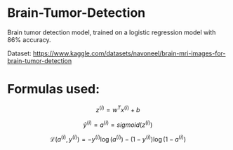 # Brain-Tumor-Detection
Brain tumor detection model, trained on a logistic regression model with 86% accuracy.

Dataset: https://www.kaggle.com/datasets/navoneel/brain-mri-images-for-brain-tumor-detection


# Formulas used:

$$z^{(i)} = w^T x^{(i)} + b \tag{Calculating output.}$$

$$\hat{y}^{(i)} = a^{(i)} = sigmoid(z^{(i)})\tag{Sigmoid activation function.}$$ 


$$ \mathcal{L}(a^{(i)}, y^{(i)}) =  - y^{(i)}  \log(a^{(i)}) - (1-y^{(i)} )  \log(1-a^{(i)})\tag{Cost function.}$$
